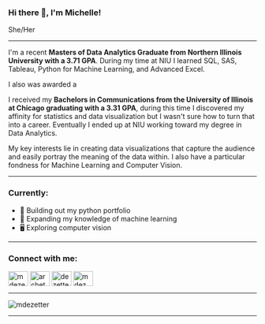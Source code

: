 ### Hi there 👋, I'm Michelle!
She/Her

-----
I'm a recent **Masters of Data Analytics Graduate from Northern Illinois University with a 3.71 GPA**. During my time at NIU I learned SQL, SAS, Tableau, Python for Machine Learning, and Advanced Excel. 

I also was awarded a

I received my **Bachelors in Communications from the University of Illinois at Chicago graduating with a 3.31 GPA**, during this time I discovered my affinity for statistics and data visualization but I wasn't sure how to turn that into a career. Eventually I ended up at NIU working toward my degree in Data Analytics.

My key interests lie in creating data visualizations that capture the audience and easily portray the meaning of the data within. I also have a particular fondness for Machine Learning and Computer Vision.

-----
<h3 align="left">Currently:</h3>

- 🔭 Building out my python portfolio 
- 🌱 Expanding my knowledge of machine learning
- 🖥️ Exploring computer vision

----
<h3 align="left">Connect with me:</h3>
<p align="left">
<a href="https://linkedin.com/in/mdezetter" target="blank"><img align="center" src="https://raw.githubusercontent.com/rahuldkjain/github-profile-readme-generator/master/src/images/icons/Social/linked-in-alt.svg" alt="mdezetter" height="30" width="40" /></a>
<a href="https://kaggle.com/archetype" target="blank"><img align="center" src="https://raw.githubusercontent.com/rahuldkjain/github-profile-readme-generator/master/src/images/icons/Social/kaggle.svg" alt="archetype" height="30" width="40" /></a>
<a href="https://www.hackerrank.com/dezettermic" target="blank"><img align="center" src="https://raw.githubusercontent.com/rahuldkjain/github-profile-readme-generator/master/src/images/icons/Social/hackerrank.svg" alt="dezettermic" height="30" width="40" /></a>
<a href="https://www.leetcode.com/mdez" target="blank"><img align="center" src="https://raw.githubusercontent.com/rahuldkjain/github-profile-readme-generator/master/src/images/icons/Social/leet-code.svg" alt="mdez" height="30" width="40" /></a>
</p>

------

<p align="left"> <img src="https://komarev.com/ghpvc/?username=mdezetter&label=Views&color=b39bb6&style=flat" alt="mdezetter" /> </p>

-----
